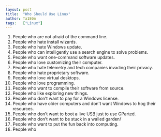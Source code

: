 ```yaml
---
layout: post
title:  "Who Should Use Linux"
author: Ta180m
tags:   ["Linux"]
---
```



 1. People who are not afraid of the command line.
 2. People who hate install wizards.
 3. People who hate Windows update.
 4. People who can intelligently use a search engine to solve problems.
 5. People who want one-command software updates.
 6. People who love customizing their computer.
 7. People who hate telemetry and tech companies invading their privacy.
 8. People who hate proprietary software.
 9. People who love virtual desktops.
 10. People who love programming.
 11. People who want to compile their software from source.
 12. People who like exploring new things.
 13. People who don't want to pay for a Windows license.
 14. People who have older computers and don't want Windows to hog their resources.
 15. People who don't want to boot a live USB just to use GParted.
 16. People who don't want to be stuck in a walled garden/
 17. People who want to put the fun back into computing.
 18. People who
